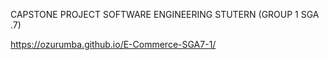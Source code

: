 CAPSTONE PROJECT SOFTWARE ENGINEERING STUTERN (GROUP 1 SGA .7)

https://ozurumba.github.io/E-Commerce-SGA7-1/
